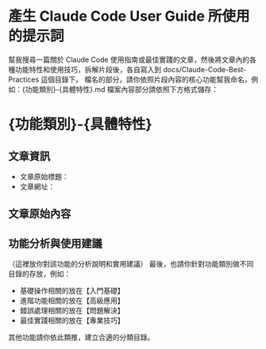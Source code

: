 # 產生 Claude Code User Guide 所使用的提示詞

幫我搜尋一篇關於 Claude Code 使用指南或最佳實踐的文章，然後將文章內的各種功能特性和使用技巧，拆解片段後，各自寫入到 docs/Claude-Code-Best-Practices 這個目錄下。
檔名的部分，請你依照片段內容的核心功能幫我命名，例如：{功能類別}-{具體特性}.md
檔案內容部分請依照下方格式儲存：
# {功能類別}-{具體特性}

## 文章資訊
- 文章原始標題：
- 文章網址：

## 文章原始內容

## 功能分析與使用建議
（這裡放你對該功能的分析說明和實用建議）
最後，也請你針對功能類別做不同目錄的存放，例如：
* 基礎操作相關的放在【入門基礎】
* 進階功能相關的放在【高級應用】
* 錯誤處理相關的放在【問題解決】
* 最佳實踐相關的放在【專業技巧】

其他功能請你依此類推，建立合適的分類目錄。
